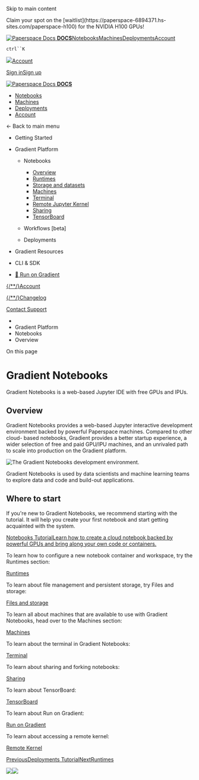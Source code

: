 Skip to main content

Claim your spot on the [waitlist](https://paperspace-6894371.hs-
sites.com/paperspace-h100) for the NVIDIA H100 GPUs!

[![Paperspace Docs](https://docs.paperspace.com/img/logo-light-theme.svg)
**DOCS**](https://docs.paperspace.com/)[Notebooks](https://docs.paperspace.com/gradient/notebooks/)[Machines](https://docs.paperspace.com/core/)[Deployments](https://docs.paperspace.com/gradient/deployments/)[Account](https://docs.paperspace.com/account-management/)

`ctrl``K`

[![](https://docs.paperspace.com/img/icon-account.svg)Account](https://docs.paperspace.com/account-management)

[Sign in](https://console.paperspace.com/)[Sign
up](https://console.paperspace.com/signup)

[![Paperspace Docs](https://docs.paperspace.com/img/logo-light-theme.svg) **DOCS**](https://docs.paperspace.com/)

  * [Notebooks](https://docs.paperspace.com/gradient/notebooks/)
  * [Machines](https://docs.paperspace.com/core/)
  * [Deployments](https://docs.paperspace.com/gradient/deployments/)
  * [Account](https://docs.paperspace.com/account-management/)

← Back to main menu

  * Getting Started

  * Gradient Platform

    * Notebooks

      * [Overview](https://docs.paperspace.com/gradient/notebooks/)
      * [Runtimes](https://docs.paperspace.com/gradient/notebooks/runtimes)
      * [Storage and datasets](https://docs.paperspace.com/gradient/notebooks/notebook-storage)
      * [Machines](https://docs.paperspace.com/gradient/notebooks/machines)
      * [Terminal](https://docs.paperspace.com/gradient/notebooks/terminal)
      * [Remote Jupyter Kernel](https://docs.paperspace.com/gradient/notebooks/notebooks-remote-kernel)
      * [Sharing](https://docs.paperspace.com/gradient/notebooks/sharing)
      * [TensorBoard](https://docs.paperspace.com/gradient/notebooks/tensorboard)
    * Workflows [beta]

    * Deployments

  * Gradient Resources

  * CLI & SDK

  * [🚀 Run on Gradient](https://docs.paperspace.com/gradient/notebooks/run-on-gradient)

[{/**/}Account](https://docs.paperspace.com/account-management)

[{/**/}Changelog](https://updates.paperspace.com)

[Contact Support](https://docs.paperspace.com/contact-support)

  * [](https://docs.paperspace.com/)
  * Gradient Platform
  * Notebooks
  * Overview

On this page

# Gradient Notebooks

Gradient Notebooks is a web-based Jupyter IDE with free GPUs and IPUs.

## Overview​

Gradient Notebooks provides a web-based Jupyter interactive development
environment backed by powerful Paperspace machines. Compared to other cloud-
based notebooks, Gradient provides a better startup experience, a wider
selection of free and paid GPU/IPU machines, and an unrivaled path to scale
into production on the Gradient platform.

![The Gradient Notebooks development environment.](https://docs.paperspace.com/assets/images/clip-loading-45d81f66ef41b62966caaf4516d4a3c5.gif)

Gradient Notebooks is used by data scientists and machine learning teams to
explore data and code and build-out applications.

## Where to start​

If you're new to Gradient Notebooks, we recommend starting with the tutorial.
It will help you create your first notebook and start getting acquainted with
the system.

[Notebooks TutorialLearn how to create a cloud notebook backed by powerful
GPUs and bring along your own code or
containers.](https://docs.paperspace.com/gradient/tutorials/notebooks-tutorial)

To learn how to configure a new notebook container and workspace, try the
Runtimes section:

[Runtimes](https://docs.paperspace.com/gradient/notebooks/runtimes)

To learn about file management and persistent storage, try Files and storage:

[Files and storage](https://docs.paperspace.com/gradient/notebooks/notebook-storage)

To learn all about machines that are available to use with Gradient Notebooks,
head over to the Machines section:

[Machines](https://docs.paperspace.com/gradient/notebooks/machines)

To learn about the terminal in Gradient Notebooks:

[Terminal](https://docs.paperspace.com/gradient/notebooks/terminal)

To learn about sharing and forking notebooks:

[Sharing](https://docs.paperspace.com/gradient/notebooks/sharing)

To learn about TensorBoard:

[TensorBoard](https://docs.paperspace.com/gradient/notebooks/tensorboard)

To learn about Run on Gradient:

[Run on Gradient](https://docs.paperspace.com/gradient/notebooks/run-on-gradient)

To learn about accessing a remote kernel:

[Remote Kernel](https://docs.paperspace.com/gradient/notebooks/notebooks-remote-kernel)

[PreviousDeployments Tutorial](https://docs.paperspace.com/gradient/tutorials/deployments-tutorial)[NextRuntimes](https://docs.paperspace.com/gradient/notebooks/runtimes)

![](https://t.co/i/adsct?bci=3&eci=2&event_id=516c7ccd-74ac-4ba4-8b9d-a86238361331&events=%5B%5B%22pageview%22%2C%7B%7D%5D%5D&integration=advertiser&p_id=Twitter&p_user_id=0&pl_id=f3b778f2-f559-48d8-97f1-fd60e1c49f58&tw_document_href=https%3A%2F%2Fdocs.paperspace.com%2Fgradient%2Fnotebooks%2F&tw_iframe_status=0&tw_order_quantity=0&tw_sale_amount=0&txn_id=nyjr5&type=javascript&version=2.3.29)![](https://analytics.twitter.com/i/adsct?bci=3&eci=2&event_id=516c7ccd-74ac-4ba4-8b9d-a86238361331&events=%5B%5B%22pageview%22%2C%7B%7D%5D%5D&integration=advertiser&p_id=Twitter&p_user_id=0&pl_id=f3b778f2-f559-48d8-97f1-fd60e1c49f58&tw_document_href=https%3A%2F%2Fdocs.paperspace.com%2Fgradient%2Fnotebooks%2F&tw_iframe_status=0&tw_order_quantity=0&tw_sale_amount=0&txn_id=nyjr5&type=javascript&version=2.3.29)

